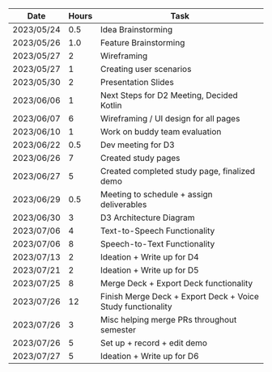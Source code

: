 |   Date   | Hours | Task |
|----------|-------|------|
|2023/05/24|  0.5  | Idea Brainstorming |
|2023/05/26|  1.0  | Feature Brainstorming |
|2023/05/27|  2  | Wireframing |
|2023/05/27|  1  | Creating user scenarios |
|2023/05/30|  2  | Presentation Slides |
|2023/06/06|  1  | Next Steps for D2 Meeting, Decided Kotlin |
|2023/06/07|  6  | Wireframing / UI design for all pages |
|2023/06/10|  1  | Work on buddy team evaluation |
|2023/06/22| 0.5 | Dev meeting for D3 |
|2023/06/26|  7  | Created study pages |
|2023/06/27|  5  | Created completed study page, finalized demo |
|2023/06/29|  0.5  | Meeting to schedule + assign deliverables |
|2023/06/30|  3  | D3 Architecture Diagram |
|2023/07/06|  4  | Text-to-Speech Functionality |
|2023/07/06|  8  | Speech-to-Text Functionality |
|2023/07/13|  2  | Ideation + Write up for D4 |
|2023/07/21|  2  | Ideation + Write up for D5 |
|2023/07/25|  8  | Merge Deck + Export Deck functionality |
|2023/07/26|  12  | Finish Merge Deck + Export Deck + Voice Study functionality |
|2023/07/26|  3  | Misc helping merge PRs throughout semester |
|2023/07/26|  5  | Set up + record + edit demo |
|2023/07/27|  5  | Ideation + Write up for D6 |

